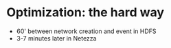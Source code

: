 # Optimization: the hard way

* 60' between network creation and event in HDFS
* 3-7 minutes later in Netezza